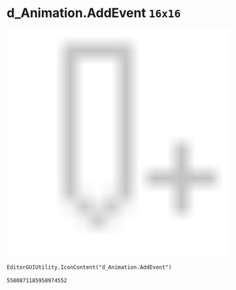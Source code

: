 # d_Animation.AddEvent `16x16`
<img src="/img/d_Animation.AddEvent.png" width=512 height=512>

``` CSharp
EditorGUIUtility.IconContent("d_Animation.AddEvent")
```
```
5580871185958974552
```
